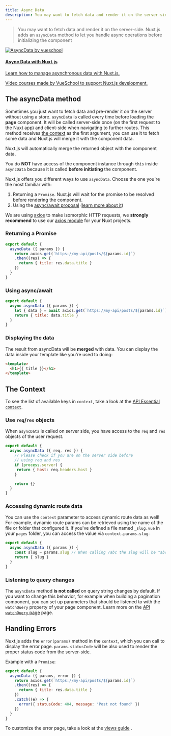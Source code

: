 ```yaml
---
title: Async Data
description: You may want to fetch data and render it on the server-side. Nuxt.js adds an `asyncData` method to let you handle async operations before setting the component data.
---
```


> You may want to fetch data and render it on the server-side. Nuxt.js adds an `asyncData` method to let you handle async operations before initializing the component

<div>
  <a href="https://vueschool.io/courses/async-data-with-nuxtjs?friend=nuxt" target="_blank" class="Promote">
    <img src="/async-data-with-nuxtjs.png" alt="AsyncData by vueschool"/>
    <div class="Promote__Content">
      <h4 class="Promote__Content__Title">Async Data with Nuxt.js</h4>
      <p class="Promote__Content__Description">Learn how to manage asynchronous data with Nuxt.js.</p>
      <p class="Promote__Content__Signature">Video courses made by VueSchool to support Nuxt.js development.</p>
    </div>
  </a>
</div>

## The asyncData method

Sometimes you just want to fetch data and pre-render it on the server without using a store. 
`asyncData` is called every time before loading the **page** component.
It will be called server-side once (on the first request to the Nuxt app) and client-side when navigating to further routes. 
This method receives [the context](/api/context) as the first argument, you can use it to fetch some data and Nuxt.js will merge it with the component data.

Nuxt.js will automatically merge the returned object with the component data.

<div class="Alert Alert--orange">

You do **NOT** have access of the component instance through `this` inside `asyncData` because it is called **before initiating** the component.

</div>

Nuxt.js offers you different ways to use `asyncData`. Choose the one you're the most familiar with:

1. Returning a `Promise`. Nuxt.js will wait for the promise to be resolved before rendering the component.
2. Using the [async/await proposal](https://github.com/lukehoban/ecmascript-asyncawait) ([learn more about it](https://zeit.co/blog/async-and-await))

<div class="Alert Alert--grey">

We are using [axios](https://github.com/mzabriskie/axios) to make isomorphic HTTP requests, we <strong>strongly recommend</strong> to use our [axios module](https://axios.nuxtjs.org/) for your Nuxt projects.

</div>

### Returning a Promise

```js
export default {
  asyncData ({ params }) {
    return axios.get(`https://my-api/posts/${params.id}`)
    .then((res) => {
      return { title: res.data.title }
    })
  }
}
```

### Using async/await

```js
export default {
  async asyncData ({ params }) {
    let { data } = await axios.get(`https://my-api/posts/${params.id}`)
    return { title: data.title }
  }
}
```


### Displaying the data

The result from asyncData will be **merged** with data.
You can display the data inside your template like you're used to doing:

```html
<template>
  <h1>{{ title }}</h1>
</template>
```

## The Context

To see the list of available keys in `context`, take a look at the [API Essential `context`](/api/context).

### Use `req`/`res` objects

When `asyncData` is called on server side, you have access to the `req` and `res` objects of the user request.

```js
export default {
  async asyncData ({ req, res }) {
    // Please check if you are on the server side before
    // using req and res
    if (process.server) {
     return { host: req.headers.host }
    }

    return {}
  }
}
```

### Accessing dynamic route data

You can use the `context` parameter to access dynamic route data as well!
For example, dynamic route params can be retrieved using the name of the file or folder that configured it.
If you've defined a file named `_slug.vue` in your `pages` folder, you can access the value via `context.params.slug`:

```js
export default {
  async asyncData ({ params }) {
    const slug = params.slug // When calling /abc the slug will be "abc"
    return { slug }
  }
}
```


### Listening to query changes

The `asyncData` method **is not called** on query string changes by default.
If you want to change this behavior, for example when building a pagination component,
you can set up parameters that should be listened to with the `watchQuery` property of your page component.
Learn more on the [API `watchQuery` page](/api/pages-watchquery) page.

## Handling Errors

Nuxt.js adds the `error(params)` method in the `context`, which you can call to display the error page. `params.statusCode` will be also used to render the proper status code from the server-side.

Example with a `Promise`:

```js
export default {
  asyncData ({ params, error }) {
    return axios.get(`https://my-api/posts/${params.id}`)
    .then((res) => {
      return { title: res.data.title }
    })
    .catch((e) => {
      error({ statusCode: 404, message: 'Post not found' })
    })
  }
}
```


To customize the error page, take a look at the [views guide](/guide/views#layouts) .
